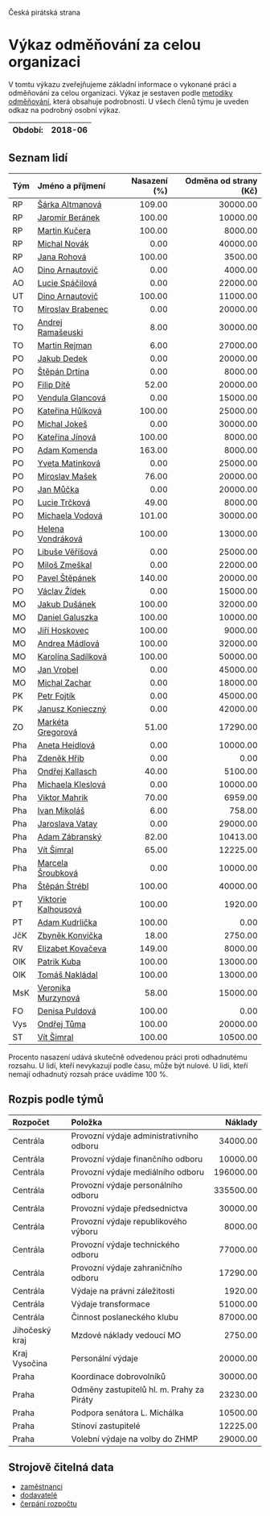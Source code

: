 Česká pirátská strana

Výkaz odměňování za celou organizaci
===========================

V tomtu výkazu zveřejňujeme základní informace o vykonané práci a odměňování
za celou organizaci. Výkaz je sestaven podle [metodiky odměňování][metodika],
která obsahuje podrobnosti. U všech členů týmu je uveden odkaz na podrobný osobní výkaz.

Období:                  | 2018-06
-----------------------  | --------------------


Seznam lidí
--------------

| Tým   | Jméno a příjmení                                                  |   Nasazení (%) |   Odměna od strany (Kč) |
|:------|:------------------------------------------------------------------|---------------:|------------------------:|
| RP    | [Šárka Altmanová](../../tymy/RP/2018/06/sarka-altmanova/)         |         109.00 |                30000.00 |
| RP    | [Jaromír Beránek](../../tymy/RP/2018/06/jaromir-beranek/)         |         100.00 |                10000.00 |
| RP    | [Martin Kučera](../../tymy/RP/2018/06/martin-kucera/)             |         100.00 |                 8000.00 |
| RP    | [Michal Novák](../../tymy/RP/2018/06/michal-novak/)               |           0.00 |                40000.00 |
| RP    | [Jana Rohová](../../tymy/RP/2018/06/jana-rohova/)                 |         100.00 |                 3500.00 |
| AO    | [Dino Arnautovič](../../tymy/AO/2018/06/dino-arnautovic/)         |           0.00 |                 4000.00 |
| AO    | [Lucie Spáčilová](../../tymy/AO/2018/06/lucie-spacilova/)         |           0.00 |                22000.00 |
| UT    | [Dino Arnautovič](../../tymy/UT/2018/06/dino-arnautovic/)         |         100.00 |                11000.00 |
| TO    | [Miroslav Brabenec](../../tymy/TO/2018/06/miroslav-brabenec/)     |           0.00 |                20000.00 |
| TO    | [Andrej Ramašeuski](../../tymy/TO/2018/06/andrej-ramaseuski/)     |           8.00 |                30000.00 |
| TO    | [Martin Rejman](../../tymy/TO/2018/06/martin-rejman/)             |           6.00 |                27000.00 |
| PO    | [Jakub Dedek](../../tymy/PO/2018/06/jakub-dedek/)                 |           0.00 |                20000.00 |
| PO    | [Štěpán Drtina](../../tymy/PO/2018/06/stepan-drtina/)             |           0.00 |                 8000.00 |
| PO    | [Filip Dítě](../../tymy/PO/2018/06/filip-dite/)                   |          52.00 |                20000.00 |
| PO    | [Vendula Glancová](../../tymy/PO/2018/06/vendula-glancova/)       |           0.00 |                15000.00 |
| PO    | [Kateřina Hůlková](../../tymy/PO/2018/06/katerina-hulkova/)       |         100.00 |                25000.00 |
| PO    | [Michal Jokeš](../../tymy/PO/2018/06/michal-jokes/)               |           0.00 |                30000.00 |
| PO    | [Kateřina Jínová](../../tymy/PO/2018/06/katerina-jinova/)         |         100.00 |                 8000.00 |
| PO    | [Adam Komenda](../../tymy/PO/2018/06/adam-komenda/)               |         163.00 |                 8000.00 |
| PO    | [Yveta Matinková](../../tymy/PO/2018/06/yveta-matinkova/)         |           0.00 |                25000.00 |
| PO    | [Miroslav Mašek](../../tymy/PO/2018/06/miroslav-masek/)           |          76.00 |                20000.00 |
| PO    | [Jan Můčka](../../tymy/PO/2018/06/jan-mucka/)                     |           0.00 |                20000.00 |
| PO    | [Lucie Trčková](../../tymy/PO/2018/06/lucie-trckova/)             |          49.00 |                 8000.00 |
| PO    | [Michaela Vodová](../../tymy/PO/2018/06/michaela-vodova/)         |         101.00 |                30000.00 |
| PO    | [Helena Vondráková](../../tymy/PO/2018/06/helena-vondrakova/)     |         100.00 |                13000.00 |
| PO    | [Libuše Věříšová](../../tymy/PO/2018/06/libuse-verisova/)         |           0.00 |                25000.00 |
| PO    | [Miloš Zmeškal](../../tymy/PO/2018/06/milos-zmeskal/)             |           0.00 |                22000.00 |
| PO    | [Pavel Štěpánek](../../tymy/PO/2018/06/pavel-stepanek/)           |         140.00 |                20000.00 |
| PO    | [Václav Žídek](../../tymy/PO/2018/06/vaclav-zidek/)               |           0.00 |                15000.00 |
| MO    | [Jakub Dušánek](../../tymy/MO/2018/06/jakub-dusanek/)             |         100.00 |                32000.00 |
| MO    | [Daniel Galuszka](../../tymy/MO/2018/06/daniel-galuszka/)         |         100.00 |                10000.00 |
| MO    | [Jiří Hoskovec](../../tymy/MO/2018/06/jiri-hoskovec/)             |         100.00 |                 9000.00 |
| MO    | [Andrea Mádlová](../../tymy/MO/2018/06/andrea-madlova/)           |         100.00 |                32000.00 |
| MO    | [Karolína Sadílková](../../tymy/MO/2018/06/karolina-sadilkova/)   |         100.00 |                50000.00 |
| MO    | [Jan Vrobel](../../tymy/MO/2018/06/jan-vrobel/)                   |           0.00 |                45000.00 |
| MO    | [Michal Zachar](../../tymy/MO/2018/06/michal-zachar/)             |           0.00 |                18000.00 |
| PK    | [Petr Fojtík](../../tymy/PK/2018/06/petr-fojtik/)                 |           0.00 |                45000.00 |
| PK    | [Janusz Konieczný](../../tymy/PK/2018/06/janusz-konieczny/)       |           0.00 |                42000.00 |
| ZO    | [Markéta Gregorová](../../tymy/ZO/2018/06/marketa-gregorova/)     |          51.00 |                17290.00 |
| Pha   | [Aneta Heidlová](../../tymy/Pha/2018/06/aneta-heidlova/)          |           0.00 |                10000.00 |
| Pha   | [Zdeněk Hřib](../../tymy/Pha/2018/06/zdenek-hrib/)                |           0.00 |                    0.00 |
| Pha   | [Ondřej Kallasch](../../tymy/Pha/2018/06/ondrej-kallasch/)        |          40.00 |                 5100.00 |
| Pha   | [Michaela Kleslová](../../tymy/Pha/2018/06/michaela-kleslova/)    |           0.00 |                10000.00 |
| Pha   | [Viktor Mahrik](../../tymy/Pha/2018/06/viktor-mahrik/)            |          70.00 |                 6959.00 |
| Pha   | [Ivan Mikoláš](../../tymy/Pha/2018/06/ivan-mikolas/)              |           6.00 |                  758.00 |
| Pha   | [Jaroslava Vatay](../../tymy/Pha/2018/06/jaroslava-vatay/)        |           0.00 |                29000.00 |
| Pha   | [Adam Zábranský](../../tymy/Pha/2018/06/adam-zabransky/)          |          82.00 |                10413.00 |
| Pha   | [Vít Šimral](../../tymy/Pha/2018/06/vit-simral/)                  |          65.00 |                12225.00 |
| Pha   | [Marcela Šroubková](../../tymy/Pha/2018/06/marcela-sroubkova/)    |           0.00 |                10000.00 |
| Pha   | [Štěpán Štrébl](../../tymy/Pha/2018/06/stepan-strebl/)            |         100.00 |                40000.00 |
| PT    | [Viktorie Kalhousová](../../tymy/PT/2018/06/viktorie-kalhousova/) |         100.00 |                 1920.00 |
| PT    | [Adam Kudrlička](../../tymy/PT/2018/06/adam-kudrlicka/)           |         100.00 |                    0.00 |
| JčK   | [Zbyněk Konvička](../../tymy/JčK/2018/06/zbynek-konvicka/)        |          18.00 |                 2750.00 |
| RV    | [Elizabet Kovačeva](../../tymy/RV/2018/06/elizabet-kovaceva/)     |         149.00 |                 8000.00 |
| OlK   | [Patrik Kuba](../../tymy/OlK/2018/06/patrik-kuba/)                |         100.00 |                13000.00 |
| OlK   | [Tomáš Nakládal](../../tymy/OlK/2018/06/tomas-nakladal/)          |         100.00 |                13000.00 |
| MsK   | [Veronika Murzynová](../../tymy/MsK/2018/06/veronika-murzynova/)  |          58.00 |                15000.00 |
| FO    | [Denisa Puldová](../../tymy/FO/2018/06/denisa-puldova/)           |         100.00 |                    0.00 |
| Vys   | [Ondřej Tůma](../../tymy/Vys/2018/06/ondrej-tuma/)                |         100.00 |                20000.00 |
| ST    | [Vít Šimral](../../tymy/ST/2018/06/vit-simral/)                   |         100.00 |                10500.00 |

Procento nasazení udává skutečně odvedenou práci proti odhadnutému rozsahu. 
U lidí, kteří nevykazují podle času, může být nulové. U lidí, kteří nemají odhadnutý rozsah
práce uvádíme 100 %.

Rozpis podle týmů
-----------------

| Rozpočet       | Položka                                   |   Náklady |
|:---------------|:------------------------------------------|----------:|
| Centrála       | Provozní výdaje administrativního odboru  |  34000.00 |
| Centrála       | Provozní výdaje finančního odboru         |  10000.00 |
| Centrála       | Provozní výdaje mediálního odboru         | 196000.00 |
| Centrála       | Provozní výdaje personálního odboru       | 335500.00 |
| Centrála       | Provozní výdaje předsednictva             |  30000.00 |
| Centrála       | Provozní výdaje republikového výboru      |   8000.00 |
| Centrála       | Provozní výdaje technického odboru        |  77000.00 |
| Centrála       | Provozní výdaje zahraničního odboru       |  17290.00 |
| Centrála       | Výdaje na právní záležitosti              |   1920.00 |
| Centrála       | Výdaje transformace                       |  51000.00 |
| Centrála       | Činnost poslaneckého klubu                |  87000.00 |
| Jihočeský kraj | Mzdové náklady vedoucí MO                 |   2750.00 |
| Kraj Vysočina  | Personální výdaje                         |  20000.00 |
| Praha          | Koordinace dobrovolníků                   |  30000.00 |
| Praha          | Odměny zastupitelů hl. m. Prahy za Piráty |  23230.00 |
| Praha          | Podpora senátora L. Michálka              |  10500.00 |
| Praha          | Stínoví zastupitelé                       |  12225.00 |
| Praha          | Volební výdaje na volby do ZHMP           |  29000.00 |

Strojově čitelná data
-------------------

* [zaměstnanci](zamestnanci.tsv)
* [dodavatelé](dodavatele.tsv)
* [čerpání rozpočtu](cerpani_rozpoctu.tsv)

[metodika]: https://redmine.pirati.cz/projects/po/wiki/Odmenovani
